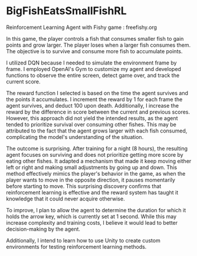 # BigFishEatsSmallFishRL
Reinforcement Learning Agent with Fishy game : freefishy.org

In this game, the player controls a fish that consumes smaller fish to gain points and grow larger. The player loses when a larger fish consumes them. The objective is to survive and consume more fish to accumulate points.

I utilized DQN because I needed to simulate the environment frame by frame. I employed OpenAI's Gym to customize my agent and developed functions to observe the entire screen, detect game over, and track the current score.

The reward function I selected is based on the time the agent survives and the points it accumulates. I increment the reward by 1 for each frame the agent survives, and deduct 100 upon death. Additionally, I increase the reward by the difference in score between the current and previous scores. However, this approach did not yield the intended results, as the agent tended to prioritize survival over consuming other fishes. This may be attributed to the fact that the agent grows larger with each fish consumed, complicating the model's understanding of the situation.

The outcome is surprising. After training for a night (8 hours), the resulting agent focuses on surviving and does not prioritize getting more score by eating other fishes. It adapted a mechanism that made it keep moving either left or right and making small adjustments by going up and down. This method effectively mimics the player's behavior in the game, as when the player wants to move in the opposite direction, it pauses momentarily before starting to move. This surprising discovery confirms that reinforcement learning is effective and the reward system has taught it knowledge that it could never acquire otherwise.

To improve, I plan to allow the agent to determine the duration for which it holds the arrow key, which is currently set at 1 second. While this may increase complexity and training costs, I believe it would lead to better decision-making by the agent.

Additionally, I intend to learn how to use Unity to create custom environments for testing reinforcement learning methods.
